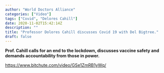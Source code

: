```yaml
---
author: "World Doctors Alliance"
categories: ["Video"]
tags: ["Covid", "Delores Cahill"]
date: 2020-11-02T15:42:14Z
description: ""
title: "Professor Dolores Cahill discusses Covid 19 with Del Bigtree."
draft: false
---
```


**Prof. Cahill calls for an end to the lockdown, discusses vaccine safety and demands accountability from those in power.**  

https://www.bitchute.com/video/GSe1ZmRB1yWq/  